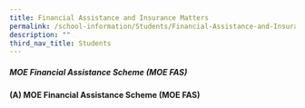```yaml
---
title: Financial Assistance and Insurance Matters
permalink: /school-information/Students/Financial-Assistance-and-Insurance-Matters/
description: ""
third_nav_title: Students
---
```

##### **MOE Financial Assistance Scheme (MOE FAS)**

**(A) MOE Financial Assistance Scheme (MOE FAS)**